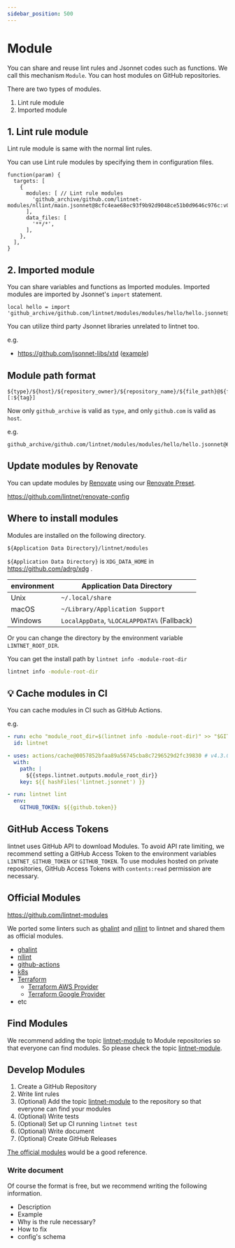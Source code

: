 ```yaml
---
sidebar_position: 500
---
```


# Module

You can share and reuse lint rules and Jsonnet codes such as functions.
We call this mechanism `Module`.
You can host modules on GitHub repositories.

There are two types of modules.

1. Lint rule module
1. Imported module

## 1. Lint rule module

Lint rule module is same with the normal lint rules.

You can use Lint rule modules by specifying them in configuration files.

```jsonnet
function(param) {
  targets: [
    {
      modules: [ // Lint rule modules
        'github_archive/github.com/lintnet-modules/nllint/main.jsonnet@8cfc4eae68ec93f9b92d9048ce51b0d9646c976c:v0.1.0',
      ],
      data_files: [
        '**/*',
      ],
    },
  ],
}
```

## 2. Imported module

You can share variables and functions as Imported modules.
Imported modules are imported by Jsonnet's `import` statement.

```jsonnet
local hello = import 'github_archive/github.com/lintnet/modules/modules/hello/hello.jsonnet@60a46a4fa4c0e7b1b95f57c479e756afa2f376e9:v0.1.0';
```

You can utilize third party Jsonnet libraries unrelated to lintnet too.

e.g.

- https://github.com/jsonnet-libs/xtd ([example](https://github.com/lintnet/examples/tree/main/jsonnet-library/xtd))

## Module path format

```
${type}/${host}/${repository_owner}/${repository_name}/${file_path}@${full_commit_hash}[:${tag}]
```

Now only `github_archive` is valid as `type`, and only `github.com` is valid as `host`.

e.g.

```
github_archive/github.com/lintnet/modules/modules/hello/hello.jsonnet@60a46a4fa4c0e7b1b95f57c479e756afa2f376e9:v0.1.0'
```

## Update modules by Renovate

You can update modules by [Renovate](https://docs.renovatebot.com/) using our [Renovate Preset](https://docs.renovatebot.com/config-presets/).

https://github.com/lintnet/renovate-config

## Where to install modules

Modules are installed on the following directory.

```
${Application Data Directory}/lintnet/modules
```

`${Application Data Directory}` is `XDG_DATA_HOME` in https://github.com/adrg/xdg .

| environment | Application Data Directory                  |
| ----------- | ------------------------------------------- |
| Unix        | `~/.local/share`                            |
| macOS       | `~/Library/Application Support`             |
| Windows     | `LocalAppData`, `%LOCALAPPDATA%` (Fallback) |

Or you can change the directory by the environment variable `LINTNET_ROOT_DIR`.

You can get the install path by `lintnet info -module-root-dir`

```sh
lintnet info -module-root-dir
```

## :bulb: Cache modules in CI

You can cache modules in CI such as GitHub Actions.

e.g.

```yaml
- run: echo "module_root_dir=$(lintnet info -module-root-dir)" >> "$GITHUB_OUTPUT"
  id: lintnet

- uses: actions/cache@0057852bfaa89a56745cba8c7296529d2fc39830 # v4.3.0
  with:
    path: |
      ${{steps.lintnet.outputs.module_root_dir}}
    key: ${{ hashFiles('lintnet.jsonnet') }}

- run: lintnet lint
  env:
    GITHUB_TOKEN: ${{github.token}}
```

## GitHub Access Tokens

lintnet uses GitHub API to download Modules.
To avoid API rate limiting, we recommend setting a GitHub Access Token to the environment variables `LINTNET_GITHUB_TOKEN` or `GITHUB_TOKEN`.
To use modules hosted on private repositories, GitHub Access Tokens with `contents:read` permission are necessary.

## Official Modules

https://github.com/lintnet-modules

We ported some linters such as [ghalint](https://github.com/suzuki-shunsuke/ghalint) and [nllint](https://github.com/suzuki-shunsuke/nllint) to lintnet and shared them as official modules.

- [ghalint](https://github.com/lintnet-modules/ghalint)
- [nllint](https://github.com/lintnet-modules/nllint)
- [github-actions](https://github.com/lintnet-modules/github-actions)
- [k8s](https://github.com/lintnet-modules/k8s)
- [Terraform](https://github.com/lintnet-modules/terraform)
  - [Terraform AWS Provider](https://github.com/lintnet-modules/terraform-aws)
  - [Terraform Google Provider](https://github.com/lintnet-modules/terraform-google)
- etc

## Find Modules

We recommend adding the topic [lintnet-module](https://github.com/topics/lintnet-module) to Module repositories so that everyone can find modules.
So please check the topic [lintnet-module](https://github.com/topics/lintnet-module).

## Develop Modules

1. Create a GitHub Repository
1. Write lint rules
1. (Optional) Add the topic [lintnet-module](https://github.com/topics/lintnet-module) to the repository so that everyone can find your modules
1. (Optional) Write tests
1. (Optional) Set up CI running `lintnet test`
1. (Optional) Write document
1. (Optional) Create GitHub Releases

[The official modules](https://github.com/lintnet-modules) would be a good reference.

### Write document

Of course the format is free, but we recommend writing the following information.

- Description
- Example
- Why is the rule necessary?
- How to fix
- config's schema
